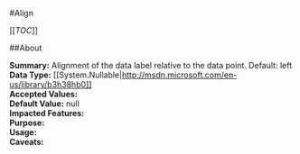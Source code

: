 #Align

[[_TOC_]]

##About

**Summary:**  Alignment of the data label relative to the data point. Default: left   
**Data Type:** [[System.Nullable|http://msdn.microsoft.com/en-us/library/b3h38hb0]]  
**Accepted Values:**   
**Default Value:** null  
**Impacted Features:**   
**Purpose:**   
**Usage:**   
**Caveats:**   

